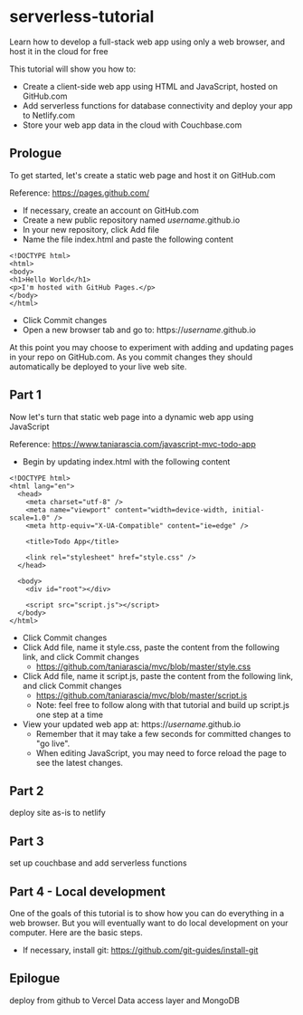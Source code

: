 # serverless-tutorial

Learn how to develop a full-stack web app using only a web browser, and host it in the cloud for free

This tutorial will show you how to:
- Create a client-side web app using HTML and JavaScript, hosted on GitHub.com
- Add serverless functions for database connectivity and deploy your app to Netlify.com
- Store your web app data in the cloud with Couchbase.com

## Prologue

To get started, let's create a static web page and host it on GitHub.com

Reference: https://pages.github.com/

- If necessary, create an account on GitHub.com
- Create a new public repository named *username*.github.io
- In your new repository, click Add file
- Name the file index.html and paste the following content
~~~
<!DOCTYPE html>
<html>
<body>
<h1>Hello World</h1>
<p>I'm hosted with GitHub Pages.</p>
</body>
</html>
~~~
- Click Commit changes
- Open a new browser tab and go to: https://*username*.github.io

At this point you may choose to experiment with adding and updating pages in your repo on GitHub.com. As you commit changes they should automatically be deployed to your live web site.

## Part 1

Now let's turn that static web page into a dynamic web app using JavaScript

Reference: https://www.taniarascia.com/javascript-mvc-todo-app

- Begin by updating index.html with the following content
~~~
<!DOCTYPE html>
<html lang="en">
  <head>
    <meta charset="utf-8" />
    <meta name="viewport" content="width=device-width, initial-scale=1.0" />
    <meta http-equiv="X-UA-Compatible" content="ie=edge" />

    <title>Todo App</title>

    <link rel="stylesheet" href="style.css" />
  </head>

  <body>
    <div id="root"></div>

    <script src="script.js"></script>
  </body>
</html>
~~~
- Click Commit changes
- Click Add file, name it style.css, paste the content from the following link, and click Commit changes
  - https://github.com/taniarascia/mvc/blob/master/style.css
- Click Add file, name it script.js, paste the content from the following link, and click Commit changes
  - https://github.com/taniarascia/mvc/blob/master/script.js
  - Note: feel free to follow along with that tutorial and build up script.js one step at a time
- View your updated web app at: https://*username*.github.io
  - Remember that it may take a few seconds for committed changes to "go live".
  - When editing JavaScript, you may need to force reload the page to see the latest changes.

## Part 2

deploy site as-is to netlify

## Part 3

set up couchbase and add serverless functions

## Part 4 - Local development

One of the goals of this tutorial is to show how you can do everything in a web browser. But you will eventually want to do local development on your computer. Here are the basic steps.

- If necessary, install git: https://github.com/git-guides/install-git

## Epilogue

deploy from github to Vercel
Data access layer and MongoDB


